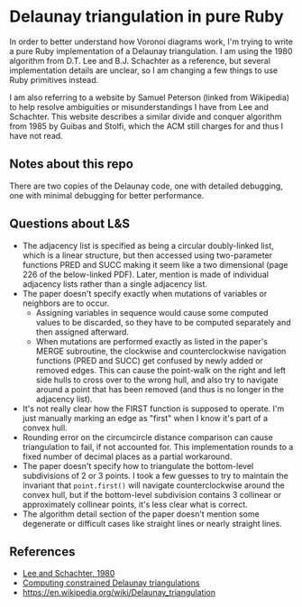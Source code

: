 # Delaunay triangulation in pure Ruby

In order to better understand how Voronoi diagrams work, I'm trying to write a
pure Ruby implementation of a Delaunay triangulation.  I am using the 1980
algorithm from D.T. Lee and B.J. Schachter as a reference, but several
implementation details are unclear, so I am changing a few things to use Ruby
primitives instead.

I am also referring to a website by Samuel Peterson (linked from Wikipedia) to
help resolve ambiguities or misunderstandings I have from Lee and Schachter.
This website describes a similar divide and conquer algorithm from 1985 by
Guibas and Stolfi, which the ACM still charges for and thus I have not read.

## Notes about this repo

There are two copies of the Delaunay code, one with detailed debugging, one
with minimal debugging for better performance.

## Questions about L&S

- The adjacency list is specified as being a circular doubly-linked list, which
  is a linear structure, but then accessed using two-parameter functions PRED
  and SUCC making it seem like a two dimensional (page 226 of the below-linked
  PDF).  Later, mention is made of individual adjacency lists rather than a
  single adjacency list.
- The paper doesn't specify exactly when mutations of variables or neighbors
  are to occur.
  - Assigning variables in sequence would cause some computed values to be
    discarded, so they have to be computed separately and then assigned
    afterward.
  - When mutations are performed exactly as listed in the paper's MERGE
    subroutine, the clockwise and counterclockwise navigation functions (PRED
    and SUCC) get confused by newly added or removed edges.  This can cause the
    point-walk on the right and left side hulls to cross over to the wrong
    hull, and also try to navigate around a point that has been removed (and
    thus is no longer in the adjacency list).
- It's not really clear how the FIRST function is supposed to operate.  I'm
  just manually marking an edge as "first" when I know it's part of a convex
  hull.
- Rounding error on the circumcircle distance comparison can cause
  triangulation to fail, if not accounted for.  This implementation rounds to a
  fixed number of decimal places as a partial workaround.
- The paper doesn't specify how to triangulate the bottom-level subdivisions of
  2 or 3 points.  I took a few guesses to try to maintain the invariant that
  `point.first()` will navigate counterclockwise around the convex hull, but if
  the bottom-level subdivision contains 3 collinear or approximately collinear
  points, it's less clear what is correct.
- The algorithm detail section of the paper doesn't mention some degenerate or
  difficult cases like straight lines or nearly straight lines.

## References

- [Lee and Schachter, 1980](http://www.personal.psu.edu/cxc11/AERSP560/DELAUNEY/13_Two_algorithms_Delauney.pdf)
- [Computing constrained Delaunay triangulations](https://web.archive.org/web/20170922181219/http://www.geom.uiuc.edu/~samuelp/del_project.html)
- https://en.wikipedia.org/wiki/Delaunay_triangulation
